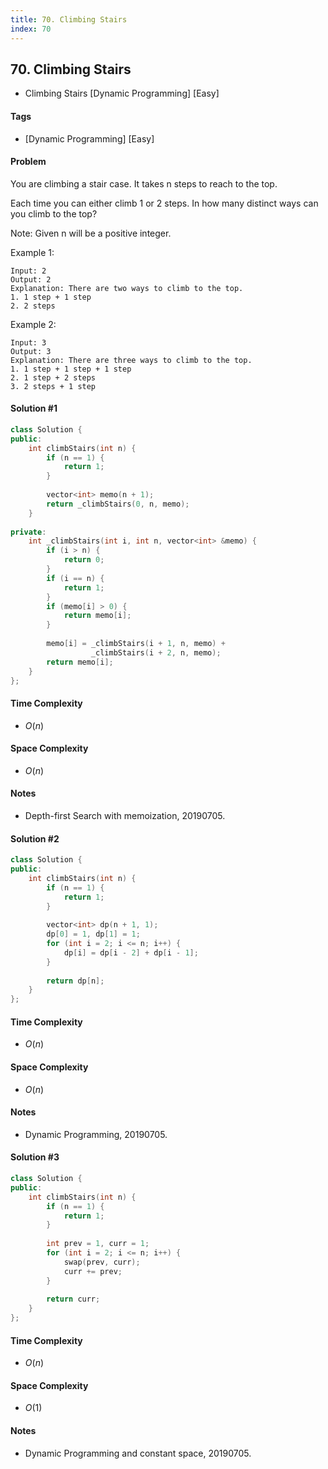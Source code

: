 ```yaml
---
title: 70. Climbing Stairs
index: 70
---
```


## 70. Climbing Stairs
- Climbing Stairs [Dynamic Programming] [Easy]

#### Tags
- [Dynamic Programming] [Easy]

#### Problem
You are climbing a stair case. It takes n steps to reach to the top.

Each time you can either climb 1 or 2 steps. In how many distinct ways can you climb to the top?

Note: Given n will be a positive integer.

Example 1:

    Input: 2
    Output: 2
    Explanation: There are two ways to climb to the top.
    1. 1 step + 1 step
    2. 2 steps

Example 2:

    Input: 3
    Output: 3
    Explanation: There are three ways to climb to the top.
    1. 1 step + 1 step + 1 step
    2. 1 step + 2 steps
    3. 2 steps + 1 step

#### Solution #1
``` C++
class Solution {
public:
    int climbStairs(int n) {
        if (n == 1) {
            return 1;
        }
        
        vector<int> memo(n + 1);
        return _climbStairs(0, n, memo);
    }
    
private:
    int _climbStairs(int i, int n, vector<int> &memo) {
        if (i > n) {
            return 0;
        }
        if (i == n) {
            return 1;
        }
        if (memo[i] > 0) {
            return memo[i];
        }
        
        memo[i] = _climbStairs(i + 1, n, memo) + 
                  _climbStairs(i + 2, n, memo);
        return memo[i];
    }
};
```

#### Time Complexity
- $O(n)$

#### Space Complexity
- $O(n)$

#### Notes
- Depth-first Search with memoization, 20190705.

#### Solution #2
``` C++
class Solution {
public:
    int climbStairs(int n) {
        if (n == 1) {
            return 1;
        }
        
        vector<int> dp(n + 1, 1);
        dp[0] = 1, dp[1] = 1;
        for (int i = 2; i <= n; i++) {
            dp[i] = dp[i - 2] + dp[i - 1];
        }
        
        return dp[n];
    }
};
```

#### Time Complexity
- $O(n)$

#### Space Complexity
- $O(n)$

#### Notes
- Dynamic Programming, 20190705.

#### Solution #3
``` C++
class Solution {
public:
    int climbStairs(int n) {
        if (n == 1) {
            return 1;
        }
        
        int prev = 1, curr = 1;
        for (int i = 2; i <= n; i++) {
            swap(prev, curr);
            curr += prev;
        }
        
        return curr;
    }
};
```

#### Time Complexity
- $O(n)$

#### Space Complexity
- $O(1)$

#### Notes
- Dynamic Programming and constant space, 20190705.
